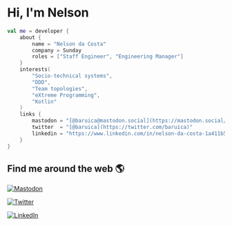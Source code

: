 # Hi, I'm Nelson

```kotlin
val me = developer {
    about {
        name = "Nelson da Costa"
        company = Sunday
        roles = ["Staff Engineer", "Engineering Manager"]
    }
    interests(
        "Socio-technical systems",
        "DDD",
        "Team topologies",
        "eXtreme Programming",
        "Kotlin"
    )
    links {
        mastodon = "[@baruica@mastodon.social](https://mastodon.social/@baruica)"
        twitter  = "[@baruica](https://twitter.com/baruica)"
        linkedin = "https://www.linkedin.com/in/nelson-da-costa-1a411b53/"
    }
}
```

## Find me around the web 🌎

<a href="https://mastodon.social/@baruica"><img src="https://img.shields.io/mastodon/follow/109256462644307669?domain=https%3A%2F%2Fmastodon.social&style=social" alt="Mastodon"></a>

<a href="https://twitter.com/baruica"><img src="https://img.shields.io/twitter/follow/baruica?label=Twitter&style=social" alt="Twitter"></a>

<a href="https://www.linkedin.com/in/nelson-da-costa-1a411b53"><img src="https://img.shields.io/badge/LinkedIn--_.svg?style=social&logo=linkedin" alt="LinkedIn"></a>
